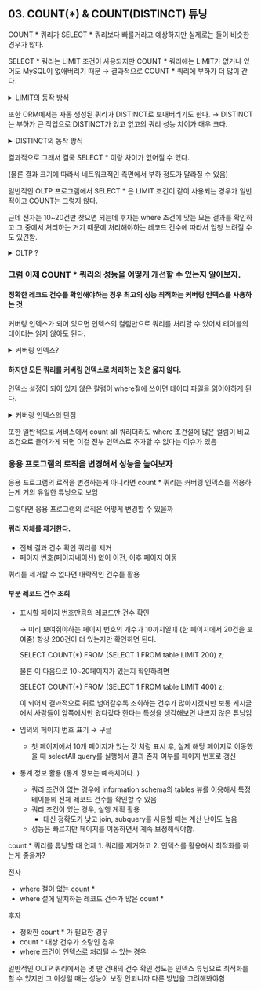 ## 03. COUNT(*) & COUNT(DISTINCT) 튜닝

COUNT * 쿼리가 SELECT * 쿼리보다 빠를거라고 예상하지만 실제로는 둘이 비슷한 경우가 많다.

SELECT * 쿼리는 LIMIT 조건이 사용되지만 COUNT * 쿼리에는 LIMIT가 없거나 있어도 MySQL이 없애버리기 때문 → 결과적으로 COUNT * 쿼리에 부하가 더 많이 간다. 

  <details>
    <summary>LIMIT의 동작 방식</summary>
	<ul>
      <li>limit이 걸려있으면 MySQL이 스토리지 엔진으로부터 n개의 레코드를 읽어들인 순간 읽기 작업을 멈춘다. → 쿼리가 빨리 끝남. (distinct 없을 때)</li>
	  <li>group by가 있을 때는 limit이 있어도 작업량이 줄어들지 않는다. 
	  → group by는 그룹핑뿐만 아니라 정렬의 특성도 가지고 있기 때문에 group by가 있을 때는 group by가 완료되고 나서야 limit을 수행할 수 있다. </li>
	</ul>
  </details>

또한 ORM에서는 자동 생성된 쿼리가 DISTINCT로 보내버리기도 한다. → DISTINCT는 부하가 큰 작업으로 DISTINCT가 있고 없고의 쿼리 성능 차이가 매우 크다.

  <details>
    <summary>DISTINCT의 동작 방식</summary>
	<ul>
    임시 테이블을 이용해서 중복을 제거
    
    근데 이때 걍 임시 테이블에 막 복사하는게 아니라 먼저 select로 임시 테이블에 중복된 데이터가 있는지 확인하고 없으면 넣고 있으면 안넣음. 
    
    그래서 distinct query는 많은 메모리 공간과 CPU 자원을 소모하는 편이다. 
    
    레코드 건수가 매우 많으면 메모리에 너무 큰 임시 테이블을 상주시킬수는 없으니 mysql 서버가 적절한 시점에 임시 테이블을 디스크로 다시 옮겨서 저장하는 작업을 함.  → 메모리, CPU 플러스 디스크 작업까지 가중되면서 쿼리의 성능이 더 떨어짐
</ul></details>

결과적으로 그래서 결국 SELECT * 이랑 차이가 없어질 수 있다. 

(물론 결과 크기에 따라서 네트워크적인 측면에서 부하 정도가 달라질 수 있음)

일반적인 OLTP 프로그램에서  SELECT * 은 LIMIT 조건이 같이 사용되는 경우가 일반적이고 COUNT는 그렇지 않다. 

근데 전자는 10~20건만 찾으면 되는데 후자는 where 조건에 맞는 모든 결과를 확인하고 그 중에서 처리하는 거기 때문에 처리해야하는 레코드 건수에 따라서 엄청 느려질 수도 있긴함. 

  <details>
    <summary>OLTP ?</summary>
    <ul>
    → online transaction processing
	<li>네트워크 상에서 DB에 대한 일관적인 트랜잭션 처리를 의미함</li>
	<li>높은 처리량과 짧은 응답시간을 요구</li>
	<li>거래 지향적인 작업에 최적화</li>
	<li>실시간으로 사용자의 요청을 처리하고 데이터의 무결성과 일관성을 유지하는데 중점을 둠
	<li>ACID 속성을 유지하는 것이 중요</li></li>
	</ul>
  </details>

### 그럼 이제 COUNT * 쿼리의 성능을 어떻게 개선할 수 있는지 알아보자.

#### 정확한 레코드 건수를 확인해야하는 경우 최고의 성능 최적화는 커버링 인덱스를 사용하는 것

커버링 인덱스가 되어 있으면 인덱스의 컬럼만으로 쿼리를 처리할 수 있어서 테이블의 데이터는 읽지 않아도 된다. 

<details>
<summary>커버링 인덱스?</summary>
<ul>
    SELECT, WHERE, ORDER BY, GROUP BY 등에 사용되는 모든 컬럼이 인덱스의 구성요소일 때 커버링 인덱스라고 한다. 
    
    즉, 실제 데이터에 접근할 필요 없이 인덱스에 있는 컬럼값들로만 쿼리를 완성할 수 있다. 
</ul>
</details>

#### 하지만 모든 쿼리를 커버링 인덱스로 처리하는 것은 옳지 않다. 

인덱스 설정이 되어 있지 않은 칼럼이 where절에 쓰이면 데이터 파일을 읽어야하게 된다. 

<details>
<summary>커버링 인덱스의 단점</summary>
<ul>
    인덱스를 생성한다는 것은 어쨌든 새로 저장할 데이터가 생긴다는 거기 때문에 커버링 인덱스를 다 설정하는 것이 능사는 아님.
    
    또한 인덱스를 생성하면 해당 테이블에 데이터를 INSERT, DELETE, UPDATE 할 때 생기는 성능 저하도 생각해야한다. 
</ul>
</details>

또한 일반적으로 서비스에서 count all 쿼리더라도 where 조건절에 많은 컬림이 비교 조건으로 들어가게 되면  이걸 전부 인덱스로 추가할 수 없다는 이슈가 있음

### 응용 프로그램의 로직을 변경해서 성능을 높여보자

응용 프로그램의 로직을 변경하는게 아니라면 count * 쿼리는 커버링 인덱스를 적용하는게 거의 유일한 튜닝으로 보임 

그렇다면 응용 프로그램의 로직은 어떻게 변경할 수 있을까

#### 쿼리 자체를 제거한다.

- 전체 결과 건수 확인 쿼리를 제거
- 페이지 번호(페이지네이션) 없이 이전, 이후 페이지 이동

쿼리를 제거할 수 없다면 대략적인 건수를 활용

#### 부분 레코드 건수 조회

- 표시할 페이지 번호만큼의 레코드만 건수 확인
    
    → 미리 보여줘야하는 페이지 번호의 개수가 10까지일떄 (한 페이지에서 20건을 보여줌) 항상 200건이 더 있는지만 확인하면 된다. 
    
    SELECT COUNT(*) FROM (SELECT 1 FROM table LIMIT 200) z;
    
    물론 이 다음으로 10~20페이지가 있는지 확인하려면 
    
    SELECT COUNT(*) FROM (SELECT 1 FROM table LIMIT 400) z;
    
    이 되어서 결과적으로 뒤로 넘어갈수록 조회하는 건수가 많아지겠지만 보통 게시글에서 사람들이 앞쪽에서만 왔다갔다 한다는 특성을 생각해보면 나쁘지 않은 튜닝임 
    
- 임의의 페이지 번호 표기 → 구글
    - 첫 페이지에서 10개 페이지가 있는 것 처럼 표시 후, 실제 해당 페이지로 이동했을 때 selectAll query를 실행해서 결과 존재 여부를 페이지 번호로 갱신
- 통계 정보 활용 (통계 정보는 예측치이다. )
    - 쿼리 조건이 없는 경우에 information schema의 tables 뷰를 이용해서 특정 테이블의 전체 레코드 건수를 확인할 수 있음
    - 쿼리 조건이 있는 경우, 실행 계획 활용
        - 대신 정확도가 낮고 join, subquery를 사용할 때는 계산 난이도 높음
    - 성능은 빠르지만 페이지를 이동하면서 계속 보정해줘야함.

count * 쿼리를 튜닝할 때 언제 1. 쿼리를 제거하고 2. 인덱스를 활용해서 최적화를 하는게 좋을까? 

전자 

- where 절이 없는 count *
- where 절에 일치하는 레코드 건수가 많은 count *

후자 

- 정확한 count * 가 필요한 경우
- count * 대상 건수가 소량인 경우
- where 조건이 인덱스로 처리될 수 있는 경우

일반적인 OLTP 쿼리에서는 몇 만 건내의 건수 확인 정도는 인덱스 튜닝으로 최적화를 할 수 있지만 그 이상일 때는 성능이 보장 안되니까 다른 방법을 고려해봐야함